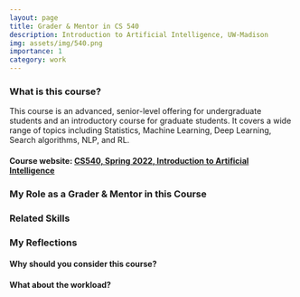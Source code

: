 ```yaml
---
layout: page
title: Grader & Mentor in CS 540
description: Introduction to Artificial Intelligence, UW-Madison
img: assets/img/540.png
importance: 1
category: work
---
```

<!-- https://pages.cs.wisc.edu/~mgliu/CS640/F22/index.html -->

### What is this course?

This course is an advanced, senior-level offering for undergraduate students and an introductory course for graduate students. It covers a wide range of topics including Statistics, Machine Learning, Deep Learning, Search algorithms, NLP, and RL.


#### Course website: <a href="https://pages.cs.wisc.edu/~sharonli/courses/cs540_spring2022/schedule.html">CS540, Spring 2022, Introduction to Artificial Intelligence</a>



### My Role as a Grader & Mentor in this Course

<!-- 1. Conducted office hours to assist students with queries pertaining to the lectures and projects.
2. Collaborated with other TAs to do grading and Q&A for assignment projects.
3. Provided support to the professor by collecting and grading exams.
4. Engaged in active discussions and resolved queries on Piazza. -->


### Related Skills

<!-- 1. Teaching
2. Understanding of concepts in Computer Security
4. Collaboration, Communication -->

### My Reflections
<!-- This course provides a comprehensive study of various topics in computer security, complemented by intriguing hands-on projects focused on attack strategies and their mitigation. The project I found particularly engaging was the one involving stack, integer, and heap overflow attacks. Besides, the comprehensive examinations in this course can be quite challenging and thought-provoking.
It is one of the most challenging courses I have taken in UW-Madison. -->

#### Why should you consider this course?
<!-- I highly recommend this course for those curious about password security, protection of information across networks, and understanding potential threats by adopting an attacker's perspective. This course serves as an excellent foundation for anyone planning to delve into security research in the future. -->


#### What about the workload?
<!-- This course encompasses hands-on projects that involve identifying and exploiting vulnerabilities in C programs and web applications. Techniques explored include Cross-Site Request Forgery (CSRF), cracking passwords encrypted through insecure pipelines, extracting information from traceroute files, and executing SQL injections. An intriguing project, emulating real-life scenarios, focuses on a cascading compromise of an Internet of Things (IoT) device. -->


